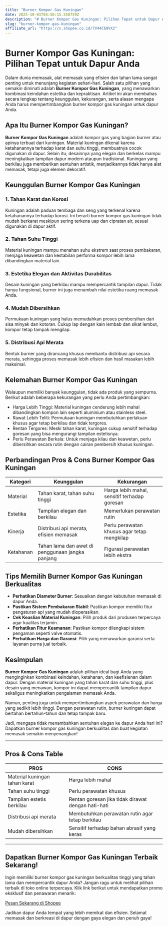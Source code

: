 ```yaml
---
title: "Burner Kompor Gas Kuningan"
date: 2025-10-01T04:50:15.558759Z
description: "# Burner Kompor Gas Kuningan: Pilihan Tepat untuk Dapur Anda..."
slug: "burner-kompor-gas-kuningan"
affiliate_url: "https://s.shopee.co.id/7V44C68VX2"
---
```

# Burner Kompor Gas Kuningan: Pilihan Tepat untuk Dapur Anda

Dalam dunia memasak, alat memasak yang efisien dan tahan lama sangat penting untuk menunjang kegiatan sehari-hari. Salah satu pilihan yang semakin diminati adalah **Burner Kompor Gas Kuningan**, yang menawarkan kombinasi keindahan estetika dan kepraktisan. Artikel ini akan membahas secara lengkap tentang keunggulan, kekurangan, serta alasan mengapa Anda harus mempertimbangkan burner kompor gas kuningan untuk dapur Anda.

## Apa Itu Burner Kompor Gas Kuningan?

**Burner Kompor Gas Kuningan** adalah kompor gas yang bagian burner atau apinya terbuat dari kuningan. Material kuningan dikenal karena ketahanannya terhadap karat dan suhu tinggi, membuatnya cocok digunakan di dapur. Selain itu, desainnya yang elegan dan berkelas mampu meningkatkan tampilan dapur modern ataupun tradisional. Kuningan yang berkilau juga memberikan sentuhan artistik, menjadikannya tidak hanya alat memasak, tetapi juga elemen dekoratif.

## Keunggulan Burner Kompor Gas Kuningan

### 1. Tahan Karat dan Korosi

Kuningan adalah paduan tembaga dan seng yang terkenal karena ketahanannya terhadap korosi. Ini berarti burner kompor gas kuningan tidak mudah berkarat meskipun sering terkena uap dan cipratan air, sesuai digunakan di dapur aktif.

### 2. Tahan Suhu Tinggi

Material kuningan mampu menahan suhu ekstrem saat proses pembakaran, menjaga keawetan dan kestabilan performa kompor lebih lama dibandingkan material lain.

### 3. Estetika Elegan dan Aktivitas Durabilitas

Desain kuningan yang berkilau mampu mempercantik tampilan dapur. Tidak hanya fungsional, burner ini juga menambah nilai estetika ruang memasak Anda.

### 4. Mudah Dibersihkan

Permukaan kuningan yang halus memudahkan proses pembersihan dari sisa minyak dan kotoran. Cukup lap dengan kain lembab dan sikat lembut, kompor tetap tampak mengilap.

### 5. Distribusi Api Merata

Bentuk burner yang dirancang khusus membantu distribusi api secara merata, sehingga proses memasak lebih efisien dan hasil masakan lebih maksimal.

## Kelemahan Burner Kompor Gas Kuningan

Walaupun memiliki banyak keunggulan, tidak ada produk yang sempurna. Berikut adalah beberapa kekurangan yang perlu Anda pertimbangkan:

- Harga Lebih Tinggi: Material kuningan cenderung lebih mahal dibandingkan kompon lain seperti aluminium atau stainless steel.
- Rawat Lebih Teliti: Permukaan kuningan membutuhkan perlakuan khusus agar tetap berkilau dan tidak tergores.
- Rentan Tergores: Meski tahan karat, kuningan cukup sensitif terhadap goresan yang bisa mengurangi tampilan estetisnya.
- Perlu Perawatan Berkala: Untuk menjaga kilau dan keawetan, perlu dibersihkan secara rutin dengan cairan pembersih khusus kuningan.

## Perbandingan Pros & Cons Burner Kompor Gas Kuningan

| Kategori          | Keunggulan                                              | Kekurangan                                            |
|-------------------|----------------------------------------------------------|--------------------------------------------------------|
| Material          | Tahan karat, tahan suhu tinggi                          | Harga lebih mahal, sensitif terhadap goresan          |
| Estetika         | Tampilan elegan dan berkilau                             | Memerlukan perawatan rutin                            |
| Kinerja         | Distribusi api merata, efisien memasak                   | Perlu perawatan khusus agar tetap mengkilap            |
| Ketahanan       | Tahan lama dan awet di penggunaan jangka panjang      | Figurasi perawatan lebih ekstra                     |

## Tips Memilih Burner Kompor Gas Kuningan Berkualitas

- **Perhatikan Diameter Burner**: Sesuaikan dengan kebutuhan memasak di dapur Anda.
- **Pastikan Sistem Pembakaran Stabil**: Pastikan kompor memiliki fitur pengaturan api yang mudah dioperasikan.
- **Cek Keaslian Material Kuningan**: Pilih produk dari produsen terpercaya agar kualitas terjamin.
- **Perhatikan Fitur Keamanan**: Pastikan kompor dilengkapi sistem pengaman seperti valve otomatis.
- **Perhatikan Harga dan Garansi**: Pilih yang menawarkan garansi serta layanan purna jual terbaik.

## Kesimpulan

**Burner Kompor Gas Kuningan** adalah pilihan ideal bagi Anda yang menginginkan kombinasi keindahan, ketahanan, dan keefisienan dalam dapur. Dengan material kuningan yang tahan karat dan suhu tinggi, plus desain yang menawan, kompor ini dapat mempercantik tampilan dapur sekaligus meningkatkan pengalaman memasak Anda.

Namun, penting juga untuk mempertimbangkan aspek perawatan dan harga yang sedikit lebih tinggi. Dengan perawatan rutin, burner kuningan dapat bertahan bertahun-tahun dan tetap tampak baru.

Jadi, mengapa tidak menambahkan sentuhan elegan ke dapur Anda hari ini? Dapatkan burner kompor gas kuningan berkualitas dan buat kegiatan memasak semakin menyenangkan!

---

## Pros & Cons Table

| PROS                             | CONS                                                              |
|----------------------------------|-------------------------------------------------------------------|
| Material kuningan tahan karat   | Harga lebih mahal                                              |
| Tahan suhu tinggi               | Perlu perawatan khusus                                        |
| Tampilan estetis berkilau       | Rentan goresan jika tidak dirawat dengan hati-hati           |
| Distribusi api merata           | Membutuhkan perawatan rutin agar tetap berkilau               |
| Mudah dibersihkan               | Sensitif terhadap bahan abrasif yang keras                     |

---

## Dapatkan Burner Kompor Gas Kuningan Terbaik Sekarang!

Ingin memiliki burner kompor gas kuningan berkualitas tinggi yang tahan lama dan mempercantik dapur Anda? Jangan ragu untuk melihat pilihan terbaik di toko online terpercaya. Klik link berikut untuk mendapatkan promo eksklusif dan penawaran menarik:  

[Pesan Sekarang di Shopee](https://s.shopee.co.id/7V44C68VX2)

Jadikan dapur Anda tempat yang lebih memikat dan efisien. Selamat memasak dan berkreasi di dapur dengan gaya elegan dan penuh gaya!